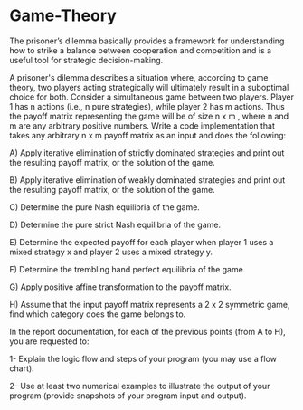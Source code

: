 # Game-Theory

The prisoner’s dilemma basically provides a framework for understanding how to strike a balance between cooperation and competition and is a useful tool for strategic decision-making.

A prisoner's dilemma describes a situation where, according to game theory, two players acting strategically will ultimately result in a suboptimal choice for both.
Consider a simultaneous game between two players. Player 1 has n actions (i.e., n pure
strategies), while player 2 has m actions. Thus the payoff matrix representing the game will be of
size n x m , where n and m are any arbitrary positive numbers. Write a code implementation
that takes any arbitrary n x m payoff matrix as an input and does the following:

A) Apply iterative elimination of strictly dominated strategies and print out the resulting
payoff matrix, or the solution of the game.

B) Apply iterative elimination of weakly dominated strategies and print out the resulting
payoff matrix, or the solution of the game.

C) Determine the pure Nash equilibria of the game.

D) Determine the pure strict Nash equilibria of the game.

E) Determine the expected payoff for each player when player 1 uses a mixed strategy x and
player 2 uses a mixed strategy y.

F) Determine the trembling hand perfect equilibria of the game.

G) Apply positive affine transformation to the payoff matrix.

H) Assume that the input payoff matrix represents a 2 x 2 symmetric game, find which
category does the game belongs to.

In the report documentation, for each of the previous points (from A to H), you are requested to:

1- Explain the logic flow and steps of your program (you may use a flow chart).

2- Use at least two numerical examples to illustrate the output of your program (provide
snapshots of your program input and output).

